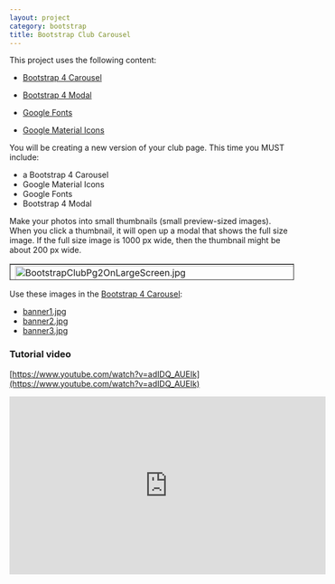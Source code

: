 ```yaml
---
layout: project
category: bootstrap
title: Bootstrap Club Carousel
---
```



This project uses the following content:

- [Bootstrap 4 Carousel](/wd/bootstrap/bootstrap-4-carousel/)

- [Bootstrap 4 Modal](/wd/bootstrap/bootstrap-4-modal/)

- [Google Fonts](/wd/bootstrap/google-fonts/)

- [Google Material Icons](/wd/bootstrap/google-material-icons/)



You will be creating a new version of your club page. This time you MUST include:

- a Bootstrap 4 Carousel
- Google Material Icons
- Google Fonts
- Bootstrap 4 Modal

Make your photos into small thumbnails (small preview-sized images). When you click a thumbnail, it will open up a modal that shows the full size image. If the full size image is 1000 px wide, then the thumbnail might be about 200 px wide.

<table style="border-collapse: collapse; width: 100%; height: 29px;" border="1">
<tbody>
<tr style="height: 29px;">
<td style="width: 50%; height: 29px;"><img src="/wd/bootstrap/images/bootstrapClubPage2/BootstrapClubPg2OnLargeScreen.jpg" alt="BootstrapClubPg2OnLargeScreen.jpg" width="1905"></td>
<td style="width: 50%; height: 29px;"><img src="/wd/bootstrap/images/bootstrapClubPage2/BootstrapClubPg2OnSmallScreen.jpg" alt="BootstrapClubPg2OnSmallScreen.jpg" width="1905"></td>
</tr>
</tbody>
</table>

Use these images in the <a title="Bootstrap 4 Carousel" href="/wd/bootstrap/bootstrap-4-carousel">Bootstrap 4 Carousel</a>:

<ul>
<li><a title="banner1.jpg" href="/wd/bootstrap/images/bootstrapClubPage2/banner1.jpg">banner1.jpg</a></li>
<li>
<a title="banner1.jpg" href="/wd/bootstrap/images/bootstrapClubPage2/banner1.jpg"></a><a title="banner2.jpg" href="/wd/bootstrap/images/bootstrapClubPage2/banner2.jpg">banner2.jpg</a>
</li>
<li>
<a  title="banner2.jpg" href="/wd/bootstrap/images/bootstrapClubPage2/banner2.jpg"></a><a title="banner3.jpg" href="/wd/bootstrap/images/bootstrapClubPage2/banner3.jpg">banner3.jpg</a>
</li>
</ul>



### Tutorial video

[https://www.youtube.com/watch?v=adIDQ_AUEIk](https://www.youtube.com/watch?v=adIDQ_AUEIk)

<iframe width="560" height="315" src="https://www.youtube.com/embed/adIDQ_AUEIk" frameborder="0" allow="accelerometer; autoplay; encrypted-media; gyroscope; picture-in-picture" allowfullscreen></iframe>
